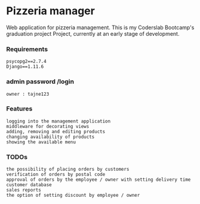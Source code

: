 # Pizzeria manager
Web application for pizzeria management.
This is my Coderslab Bootcamp's graduation project Project, currently at an early stage of development. 

### Requirements
    psycopg2==2.7.4
    Django==1.11.6
    
### admin password /login
    owner : tajne123

### Features
    logging into the management application
    middleware for decorating views
    adding, removing and editing products
    changing availability of products
    showing the available menu


### TODOs
    the possibility of placing orders by customers
    verification of orders by postal code
    approval of orders by the employee / owner with setting delivery time
    customer database
    sales reports
    the option of setting discount by employee / owner
    

